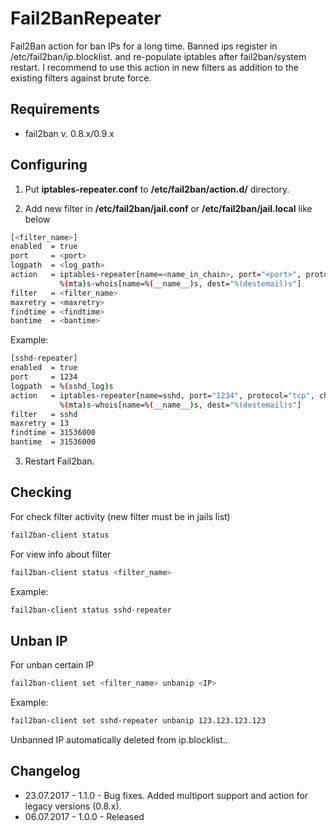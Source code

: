 # Fail2BanRepeater

Fail2Ban action for ban IPs for a long time. Banned ips register in /etc/fail2ban/ip.blocklist.<name> and re-populate iptables after fail2ban/system restart. I recommend to use this action in new filters as addition to the existing filters against brute force.

Requirements
------------

- fail2ban v. 0.8.x/0.9.x

Configuring
-----------
1. Put **iptables-repeater.conf** to **/etc/fail2ban/action.d/** directory.

2. Add new filter in **/etc/fail2ban/jail.conf** or **/etc/fail2ban/jail.local** like below

```bash
[<filter_name>]
enabled  = true
port     = <port>
logpath  = <log_path>
action   = iptables-repeater[name=<name_in_chain>, port="<port>", protocol="tcp", chain="%(chain)s", actname=%(banaction)s-tcp]
           %(mta)s-whois[name=%(__name__)s, dest="%(destemail)s"]
filter   = <filter_name>
maxretry = <maxretry>
findtime = <findtime>
bantime  = <bantime>
```

Example:

```bash
[sshd-repeater]
enabled  = true
port     = 1234
logpath  = %(sshd_log)s
action   = iptables-repeater[name=sshd, port="1234", protocol="tcp", chain="%(chain)s", actname=%(banaction)s-tcp]
           %(mta)s-whois[name=%(__name__)s, dest="%(destemail)s"]
filter   = sshd
maxretry = 13
findtime = 31536000
bantime  = 31536000
```

3. Restart Fail2ban.

Checking
--------

For check filter activity (new filter must be in jails list)

```bash
fail2ban-client status
```

For view info about filter

```bash
fail2ban-client status <filter_name>
```

Example:

```bash
fail2ban-client status sshd-repeater
```

Unban IP
--------

For unban certain IP

```bash
fail2ban-client set <filter_name> unbanip <IP>
```

Example:

```bash
fail2ban-client set sshd-repeater unbanip 123.123.123.123
```

Unbanned IP automatically deleted from ip.blocklist.<name>.

Changelog
---------

- 23.07.2017 - 1.1.0 - Bug fixes. Added multiport support and action for legacy versions (0.8.x).
- 06.07.2017 - 1.0.0 - Released
